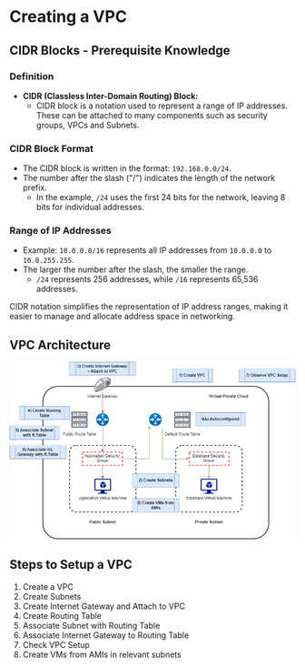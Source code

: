 # Creating a VPC

## CIDR Blocks - Prerequisite Knowledge

### Definition

- **CIDR (Classless Inter-Domain Routing) Block:**
  - CIDR block is a notation used to represent a range of IP addresses. These can be attached to many components such as security groups, VPCs and Subnets.

### CIDR Block Format

- The CIDR block is written in the format: `192.168.0.0/24`.
- The number after the slash ("/") indicates the length of the network prefix.
  - In the example, `/24` uses the first 24 bits for the network, leaving 8 bits for individual addresses.

### Range of IP Addresses

- Example: `10.0.0.0/16` represents all IP addresses from `10.0.0.0` to `10.0.255.255`.
- The larger the number after the slash, the smaller the range.
  - `/24` represents 256 addresses, while `/16` represents 65,536 addresses.

CIDR notation simplifies the representation of IP address ranges, making it easier to manage and allocate address space in networking.

## VPC Architecture

![Alt text](VPCSteps.drawio.png)

## Steps to Setup a VPC
1) Create a VPC
2) Create Subnets
3) Create Internet Gateway and Attach to VPC
4) Create Routing Table
5) Associate Subnet with Routing Table
6) Associate Internet Gateway to Routing Table
7) Check VPC Setup
8) Create VMs from AMIs in relevant subnets


